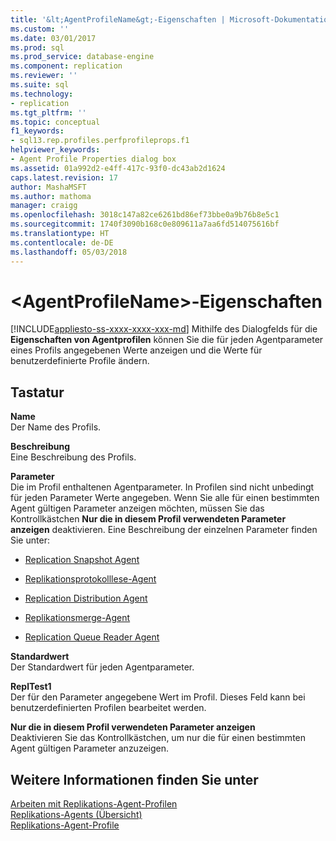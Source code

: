 ```yaml
---
title: '&lt;AgentProfileName&gt;-Eigenschaften | Microsoft-Dokumentation'
ms.custom: ''
ms.date: 03/01/2017
ms.prod: sql
ms.prod_service: database-engine
ms.component: replication
ms.reviewer: ''
ms.suite: sql
ms.technology:
- replication
ms.tgt_pltfrm: ''
ms.topic: conceptual
f1_keywords:
- sql13.rep.profiles.perfprofileprops.f1
helpviewer_keywords:
- Agent Profile Properties dialog box
ms.assetid: 01a992d2-e4ff-417c-93f0-dc43ab2d1624
caps.latest.revision: 17
author: MashaMSFT
ms.author: mathoma
manager: craigg
ms.openlocfilehash: 3018c147a82ce6261bd86ef73bbe0a9b76b8e5c1
ms.sourcegitcommit: 1740f3090b168c0e809611a7aa6fd514075616bf
ms.translationtype: HT
ms.contentlocale: de-DE
ms.lasthandoff: 05/03/2018
---
```

# <a name="ltagentprofilenamegt-properties"></a>&lt;AgentProfileName&gt;-Eigenschaften
[!INCLUDE[appliesto-ss-xxxx-xxxx-xxx-md](../../includes/appliesto-ss-xxxx-xxxx-xxx-md.md)]
  Mithilfe des Dialogfelds für die **Eigenschaften von Agentprofilen** können Sie die für jeden Agentparameter eines Profils angegebenen Werte anzeigen und die Werte für benutzerdefinierte Profile ändern.  
  
## <a name="options"></a>Tastatur  
 **Name**  
 Der Name des Profils.  
  
 **Beschreibung**  
 Eine Beschreibung des Profils.  
  
 **Parameter**  
 Die im Profil enthaltenen Agentparameter. In Profilen sind nicht unbedingt für jeden Parameter Werte angegeben. Wenn Sie alle für einen bestimmten Agent gültigen Parameter anzeigen möchten, müssen Sie das Kontrollkästchen **Nur die in diesem Profil verwendeten Parameter anzeigen** deaktivieren. Eine Beschreibung der einzelnen Parameter finden Sie unter:  
  
-   [Replication Snapshot Agent](../../relational-databases/replication/agents/replication-snapshot-agent.md)  
  
-   [Replikationsprotokolllese-Agent](../../relational-databases/replication/agents/replication-log-reader-agent.md)  
  
-   [Replication Distribution Agent](../../relational-databases/replication/agents/replication-distribution-agent.md)  
  
-   [Replikationsmerge-Agent](../../relational-databases/replication/agents/replication-merge-agent.md)  
  
-   [Replication Queue Reader Agent](../../relational-databases/replication/agents/replication-queue-reader-agent.md)  
  
 **Standardwert**  
 Der Standardwert für jeden Agentparameter.  
  
 **ReplTest1**  
 Der für den Parameter angegebene Wert im Profil. Dieses Feld kann bei benutzerdefinierten Profilen bearbeitet werden.  
  
 **Nur die in diesem Profil verwendeten Parameter anzeigen**  
 Deaktivieren Sie das Kontrollkästchen, um nur die für einen bestimmten Agent gültigen Parameter anzuzeigen.  
  
## <a name="see-also"></a>Weitere Informationen finden Sie unter  
 [Arbeiten mit Replikations-Agent-Profilen](../../relational-databases/replication/agents/work-with-replication-agent-profiles.md)   
 [Replikations-Agents (Übersicht)](../../relational-databases/replication/agents/replication-agents-overview.md)   
 [Replikations-Agent-Profile](../../relational-databases/replication/agents/replication-agent-profiles.md)  
  
  
